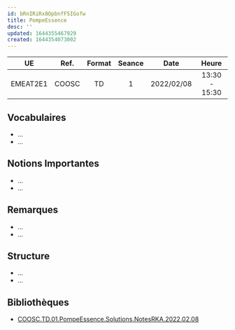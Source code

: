 ```yaml
---
id: bRnIRiRx8OpbnfF5IGofw
title: PompeEssence
desc: ''
updated: 1644355467929
created: 1644354073002
---
```


| UE | Ref. | Format | Seance | Date | Heure |
|:---:|:---:|:---:|:---:|:---:|:---:|
| EMEAT2E1 | COOSC | TD | 1 | 2022/02/08 | 13:30 - 15:30 |

## Vocabulaires
- ...
- ...

## Notions Importantes
- ...
- ...

## Remarques
- ...
- ...

## Structure

- ...
- ...

## Bibliothèques

- [COOSC.TD.01.PompeEssence.Solutions.NotesRKA.2022.02.08](https://www.dropbox.com/s/oane5b9putxqlpi/COOSC.TD.01.PompeEssence.Solutions.NotesRKA.2022.02.08.pdf?dl=0)
